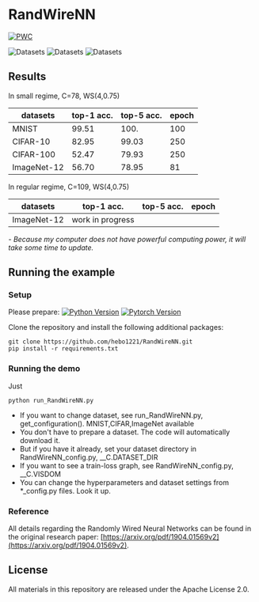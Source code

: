 # RandWireNN

[![PWC](https://img.shields.io/endpoint.svg?url=https://paperswithcode.com/badge/exploring-randomly-wired-neural-networks-for/image-classification-imagenet-image-reco)](https://paperswithcode.com/sota/image-classification-imagenet-image-reco?p=exploring-randomly-wired-neural-networks-for)

![Datasets](https://img.shields.io/badge/Dataset-MNIST-lightgray.svg) ![Datasets](https://img.shields.io/badge/Dataset-CIFAR--10,100-green.svg) ![Datasets](https://img.shields.io/badge/Dataset-ImageNet--12-yellow.svg)

## Results

In small regime, C=78, WS(4,0.75)

| datasets    | top-1 acc. | top-5 acc. | epoch |
| ----------- | ---------- | ---------- | ----- |
| MNIST       | 99.51      | 100.       | 100   |
| CIFAR-10    | 82.95      | 99.03      | 250   |
| CIFAR-100   | 52.47      | 79.93      | 250   | 
| ImageNet-12 | 56.70      | 78.95      | 81    |

In regular regime, C=109, WS(4,0.75)

| datasets    | top-1 acc.       | top-5 acc. | epoch |
| ----------- | ---------------- | ---------- | ----- |
| ImageNet-12 | work in progress |            |       |

*- Because my computer does not have powerful computing power, it will take some time to update.*

## Running the example

### Setup
Please prepare:
[![Python Version](https://img.shields.io/badge/python-3.6,3.7-green.svg)](https://www.python.org/downloads/release/python-360/) [![Pytorch Version](https://img.shields.io/badge/pytorch-1.0,1.1-orange.svg)](https://pytorch.org/get-started/locally/)

Clone the repository and install the following additional packages:

```
git clone https://github.com/hebo1221/RandWireNN.git
pip install -r requirements.txt
```

### Running the demo
Just
```
python run_RandWireNN.py
```
- If you want to change dataset, see run_RandWireNN.py, get_configuration(). MNIST,CIFAR,ImageNet available
- You don't have to prepare a dataset. The code will automatically download it.
- But if you have it already, set your dataset directory in RandWireNN_config.py, __C.DATASET_DIR
- If you want to see a train-loss graph, see RandWireNN_config.py, __C.VISDOM
- You can change the hyperparameters and dataset settings from *_config.py files. Look it up.


### Reference

All details regarding the Randomly Wired Neural Networks can be found in the original research paper: [https://arxiv.org/pdf/1904.01569v2](https://arxiv.org/pdf/1904.01569v2).


## License

All materials in this repository are released under the Apache License 2.0.